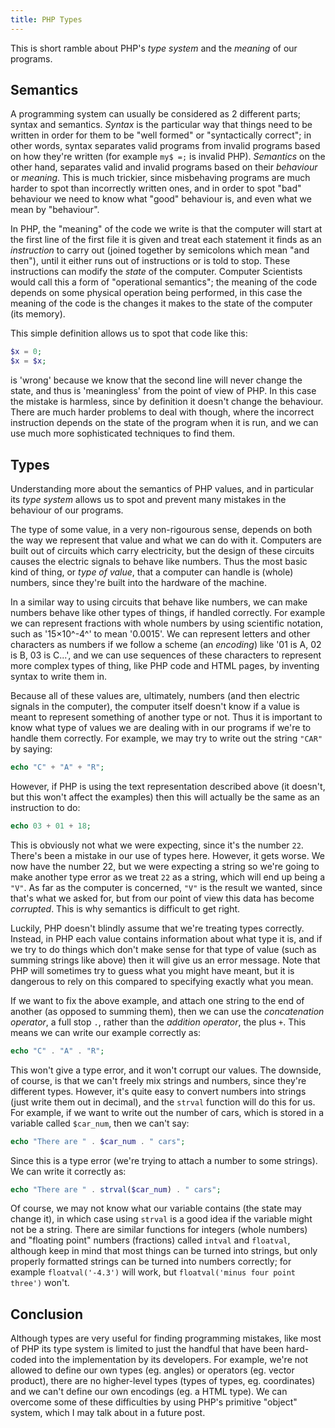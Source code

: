 ```yaml
---
title: PHP Types
---
```


This is short ramble about PHP's *type system* and the
*meaning* of our programs.

## Semantics

A programming system can usually be considered as 2 different parts; syntax and
semantics. *Syntax* is the particular way that things need to be written in
order for them to be "well formed" or "syntactically correct"; in other words,
syntax separates valid programs from invalid programs based on how they're
written (for example `my$ =;` is invalid PHP). *Semantics* on the
other hand, separates valid and invalid programs based on their *behaviour*
or *meaning*. This is much trickier, since misbehaving programs are much
harder to spot than incorrectly written ones, and in order to spot "bad"
behaviour we need to know what "good" behaviour is, and even what we mean by
"behaviour".

In PHP, the "meaning" of the code we write
is that the computer will start at the first line of the first file it is given
and treat each statement it finds as an *instruction* to carry out (joined
together by semicolons which mean "and then"), until it either runs out of
instructions or is told to stop. These instructions can modify
the *state* of the computer. Computer Scientists would call this a form of
"operational semantics"; the meaning of the code depends on some physical
operation being performed, in this case the meaning of the code is the changes
it makes to the state of the computer (its memory).

This simple definition allows us to spot that code like this:

```php
$x = 0;
$x = $x;
```

is 'wrong' because we know that the second line will never change the state, and
thus is 'meaningless' from the point of view of PHP. In this case the mistake is
harmless, since by definition it doesn't change the behaviour. There are much
harder problems to deal with though, where the incorrect instruction depends on
the state of the program when it is run, and we can use much more sophisticated
techniques to find them.

## Types

Understanding more about the semantics of PHP values, and in particular its
*type system* allows us to spot and prevent many mistakes in the behaviour of
our programs.

The type of some value, in a very non-rigourous sense, depends on both the way
we represent that value and what we can do with it. Computers are built out of
circuits which carry electricity, but the design of these circuits causes the
electric signals to behave like numbers. Thus the most basic kind of thing, or
*type of value*, that a computer can handle is (whole) numbers, since
they're built into the hardware of the machine.

In a similar way to using circuits that behave like numbers, we can make numbers
behave like other types of things, if handled correctly. For example we can
represent fractions with whole numbers by using scientific notation, such as
'15×10^-4^' to mean '0.0015'. We can represent letters and other characters as
numbers if we follow a scheme (an *encoding*) like '01 is A, 02 is B, 03 is
C...', and we can use sequences of these characters to represent more complex
types of thing, like PHP code and HTML pages, by inventing syntax to write them
in.

Because all of these values are, ultimately, numbers (and then electric signals
in the computer), the computer itself doesn't know if a value is meant to
represent something of another type or not. Thus it is important to know what
type of values we are dealing with in our programs if we're to handle them
correctly. For example, we may try to write out the string `"CAR"` by saying:

``` php
echo "C" + "A" + "R";
```

However, if PHP is using the text representation described above (it doesn't,
but this won't affect the examples) then this will actually be the same as an
instruction to do:

```php
echo 03 + 01 + 18;
```

This is obviously not what we were expecting, since it's the number
`22`. There's been a mistake in our use of types here. However, it gets
worse. We now have the number 22, but we were expecting a string so we're going
to make another type error as we treat `22` as a string, which will end up being
a `"V"`. As far as the computer is concerned, `"V"` is the result we wanted,
since that's what we asked for, but from our point of view this data has become
*corrupted*. This is why semantics is difficult to get right.

Luckily, PHP doesn't blindly assume that we're treating types
correctly. Instead, in PHP each value contains information about what type it
is, and if we try to do things which don't make sense for that type of value
(such as summing strings like above) then it will give us an error message. Note
that PHP will sometimes try to guess what you might have meant, but it is
dangerous to rely on this compared to specifying exactly what you mean.

If we want to fix the above example, and attach one string to the end of another
(as opposed to summing them), then we can use the *concatenation operator*, a
full stop `.`, rather than the *addition operator*, the plus `+`. This means we
can write our example correctly as:

```php
echo "C" . "A" . "R";
```

This won't give a type error, and it won't corrupt our values. The downside, of
course, is that we can't freely mix strings and numbers, since they're different
types. However, it's quite easy to convert numbers into strings (just write them
out in decimal), and the `strval` function will do this for us. For example, if
we want to write out the number of cars, which is stored in a variable called
`$car_num`, then we can't say:

```php
echo "There are " . $car_num . " cars";
```

Since this is a type error (we're trying to attach a number to some strings). We
can write it correctly as:

```php
echo "There are " . strval($car_num) . " cars";
```

Of course, we may not know what our variable contains (the state may change it),
in which case using `strval` is a good idea if the variable might not be a
string. There are similar functions for integers (whole numbers) and "floating
point" numbers (fractions) called `intval` and `floatval`, although keep in mind
that most things can be turned into strings, but only properly formatted strings
can be turned into numbers correctly; for example `floatval('-4.3')` will work,
but `floatval('minus four point three')` won't.

## Conclusion

Although types are very useful for finding programming mistakes, like most of
PHP its type system is limited to just the handful that have been hard-coded
into the implementation by its developers. For example, we're not allowed to
define our own types (eg. angles) or operators (eg. vector product), there are
no higher-level types (types of types, eg. coordinates) and we can't define our
own encodings (eg. a HTML type). We can overcome some of these difficulties by
using PHP's primitive "object" system, which I may talk about in a future post.
